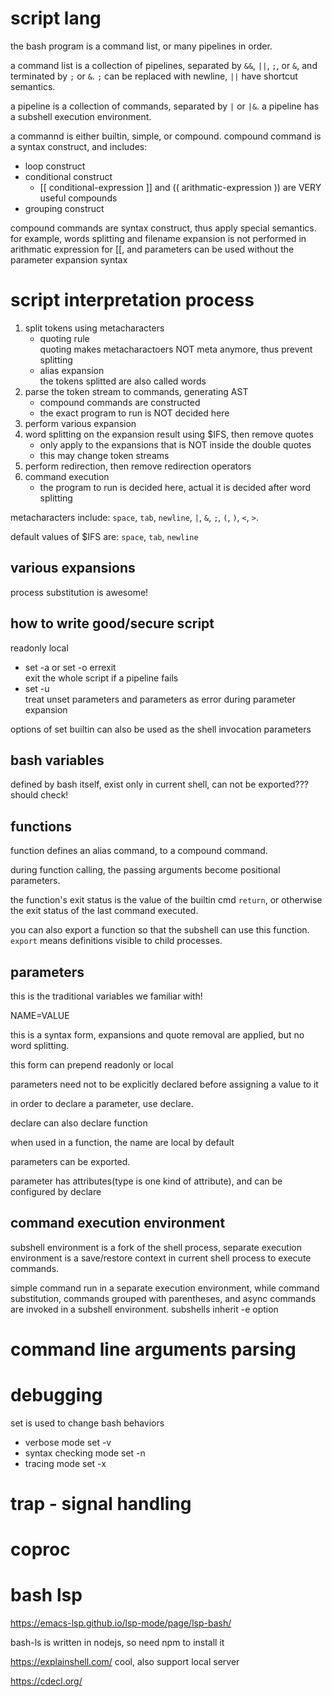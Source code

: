 # script lang

the bash program is a command list, or many pipelines in order.

a command list is a collection of pipelines, separated by `&&`, `||`,
`;`, or `&`, and terminated by `;` or `&`. `;` can be replaced with
newline, `||` have shortcut semantics.

a pipeline is a collection of commands, separated by `|` or `|&`. a
pipeline has a subshell execution environment.

a commannd is either builtin, simple, or compound. compound command is
a syntax construct, and includes:
- loop construct
- conditional construct
  * [[ conditional-expression ]] and (( arithmatic-expression )) are
    VERY useful compounds
- grouping construct

compound commands are syntax construct, thus apply special
semantics. for example, words splitting and filename expansion is not
performed in arithmatic expression for [[, and parameters can be used
without the parameter expansion syntax


# script interpretation process
1. split tokens using metacharacters
   - quoting rule  
     quoting makes metacharactoers NOT meta anymore, thus prevent
     splitting
   - alias expansion  
     the tokens splitted are also called words
2. parse the token stream to commands, generating AST
   - compound commands are constructed
   - the exact program to run is NOT decided here
3. perform various expansion
4. word splitting on the expansion result using $IFS, then remove
   quotes
   - only apply to the expansions that is NOT inside the double quotes
   - this may change token streams
5. perform redirection, then remove redirection operators
6. command execution
   - the program to run is decided here, actual it is decided after
     word splitting

metacharacters include: `space`, `tab`, `newline`, `|`, `&`, `;`, `(`,
`)`, `<`, `>`.

default values of $IFS are: `space`, `tab`, `newline`

## various expansions
process substitution is awesome!

## how to write good/secure script

readonly
local

- set -a or set -o errexit  
  exit the whole script if a pipeline fails
- set -u  
  treat unset parameters and parameters as error during parameter
  expansion
  
options of set builtin can also be used as the shell invocation
parameters

## bash variables

defined by bash itself, exist only in current shell, can not be
exported??? should check!

## functions
function defines an alias command, to a compound command.

during function calling, the passing arguments become positional
parameters.

the function's exit status is the value of the builtin cmd `return`,
or otherwise the exit status of the last command executed.

you can also export a function so that the subshell can use this
function. `export` means definitions visible to child processes.

## parameters
this is the traditional variables we familiar with!

NAME=VALUE

this is a syntax form, expansions and quote removal are applied, but
no word splitting.

this form can prepend readonly or local

parameters need not to be explicitly declared before assigning a value
to it

in order to declare a parameter, use declare.

declare can also declare function

when used in a function, the name are local by default

parameters can be exported.

parameter has attributes(type is one kind of attribute), and can be
configured by declare

## command execution environment
subshell environment is a fork of the shell process, separate
execution environment is a save/restore context in current shell
process to execute commands.

simple command run in a separate execution environment, while command substitution, commands grouped with parentheses, and async commands are invoked in a subshell environment. subshells inherit -e option


# command line arguments parsing

# debugging
set is used to change bash behaviors

- verbose mode
  set -v
- syntax checking mode
  set -n
- tracing mode
  set -x

# trap - signal handling

# coproc

# bash lsp
https://emacs-lsp.github.io/lsp-mode/page/lsp-bash/

bash-ls is written in nodejs, so need npm to install it

https://explainshell.com/ cool, also support local server

https://cdecl.org/
